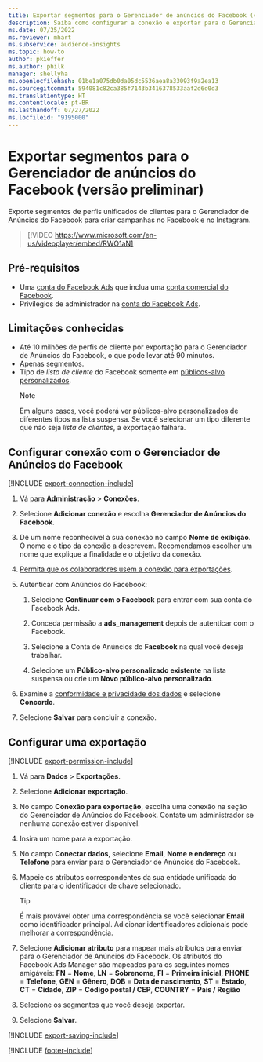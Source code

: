 ```yaml
---
title: Exportar segmentos para o Gerenciador de anúncios do Facebook (versão preliminar) (contém vídeo)
description: Saiba como configurar a conexão e exportar para o Gerenciador de Anúncios do Facebook.
ms.date: 07/25/2022
ms.reviewer: mhart
ms.subservice: audience-insights
ms.topic: how-to
author: pkieffer
ms.author: philk
manager: shellyha
ms.openlocfilehash: 01be1a075db0da05dc5536aea8a33093f9a2ea13
ms.sourcegitcommit: 594081c82ca385f7143b3416378533aaf2d6d0d3
ms.translationtype: HT
ms.contentlocale: pt-BR
ms.lasthandoff: 07/27/2022
ms.locfileid: "9195000"
---
```

# <a name="export-segments-to-facebook-ads-manager-preview"></a>Exportar segmentos para o Gerenciador de anúncios do Facebook (versão preliminar)

Exporte segmentos de perfis unificados de clientes para o Gerenciador de Anúncios do Facebook para criar campanhas no Facebook e no Instagram.

> [!VIDEO https://www.microsoft.com/en-us/videoplayer/embed/RWO1aN]

## <a name="prerequisites"></a>Pré-requisitos

- Uma [conta do Facebook Ads](https://www.facebook.com/business/learn/lessons/step-by-step-ads-manager-account) que inclua uma [conta comercial do Facebook](https://business.facebook.com/).
- Privilégios de administrador na [conta do Facebook Ads](https://www.facebook.com/business/learn/lessons/step-by-step-ads-manager-account).

## <a name="known-limitations"></a>Limitações conhecidas

- Até 10 milhões de perfis de cliente por exportação para o Gerenciador de Anúncios do Facebook, o que pode levar até 90 minutos.
- Apenas segmentos.
- Tipo de *lista de cliente* do Facebook somente em [públicos-alvo personalizados](https://www.facebook.com/business/help/744354708981227?id=2469097953376494).
  > [!NOTE]
  > Em alguns casos, você poderá ver públicos-alvo personalizados de diferentes tipos na lista suspensa. Se você selecionar um tipo diferente que não seja *lista de clientes*, a exportação falhará.

## <a name="set-up-connection-to-facebook-ads-manager"></a>Configurar conexão com o Gerenciador de Anúncios do Facebook

[!INCLUDE [export-connection-include](includes/export-connection-admn.md)]

1. Vá para **Administração** > **Conexões**.

1. Selecione **Adicionar conexão** e escolha **Gerenciador de Anúncios do Facebook**.

1. Dê um nome reconhecível à sua conexão no campo **Nome de exibição**. O nome e o tipo da conexão a descrevem. Recomendamos escolher um nome que explique a finalidade e o objetivo da conexão.

1. [Permita que os colaboradores usem a conexão para exportações](connections.md#allow-contributors-to-use-a-connection-for-exports).

1. Autenticar com Anúncios do Facebook:

   1. Selecione **Continuar com o Facebook** para entrar com sua conta do Facebook Ads.

   1. Conceda permissão a **ads_management** depois de autenticar com o Facebook.

   1. Selecione a Conta de Anúncios do **Facebook** na qual você deseja trabalhar.

   1. Selecione um **Público-alvo personalizado existente** na lista suspensa ou crie um **Novo público-alvo personalizado**.

1. Examine a [conformidade e privacidade dos dados](connections.md#data-privacy-and-compliance) e selecione **Concordo**.

1. Selecione **Salvar** para concluir a conexão.

## <a name="configure-an-export"></a>Configurar uma exportação

[!INCLUDE [export-permission-include](includes/export-permission.md)]

1. Vá para **Dados** > **Exportações**.

1. Selecione **Adicionar exportação**.

1. No campo **Conexão para exportação**, escolha uma conexão na seção do Gerenciador de Anúncios do Facebook. Contate um administrador se nenhuma conexão estiver disponível.

1. Insira um nome para a exportação.

1. No campo **Conectar dados**, selecione **Email**, **Nome e endereço** ou **Telefone** para enviar para o Gerenciador de Anúncios do Facebook.

1. Mapeie os atributos correspondentes da sua entidade unificada do cliente para o identificador de chave selecionado.
   > [!TIP]
   > É mais provável obter uma correspondência se você selecionar **Email** como identificador principal. Adicionar identificadores adicionais pode melhorar a correspondência.

1. Selecione **Adicionar atributo** para mapear mais atributos para enviar para o Gerenciador de Anúncios do Facebook. Os atributos do Facebook Ads Manager são mapeados para os seguintes nomes amigáveis: **FN** = **Nome**, **LN** = **Sobrenome**, **FI** = **Primeira inicial**, **PHONE** = **Telefone**, **GEN** = **Gênero**, **DOB** = **Data de nascimento**, **ST** = **Estado**, **CT** = **Cidade**, **ZIP** = **Código postal / CEP**, **COUNTRY** = **País / Região**

1. Selecione os segmentos que você deseja exportar.

1. Selecione **Salvar**.

[!INCLUDE [export-saving-include](includes/export-saving.md)]

[!INCLUDE [footer-include](includes/footer-banner.md)]
